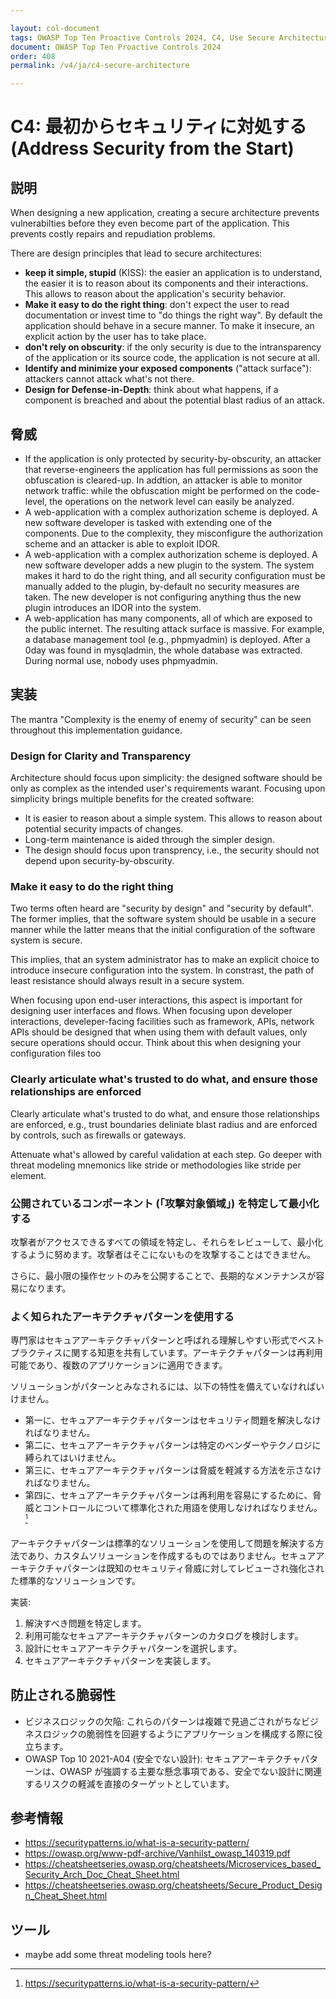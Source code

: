 ```yaml
---

layout: col-document
tags: OWASP Top Ten Proactive Controls 2024, C4, Use Secure Architecture Patterns
document: OWASP Top Ten Proactive Controls 2024
order: 408
permalink: /v4/ja/c4-secure-architecture

---
```


# C4: 最初からセキュリティに対処する (Address Security from the Start)

## 説明

When designing a new application, creating a secure architecture prevents vulnerabilties before they even become part of the application. This prevents costly repairs and repudiation problems.

There are design principles that lead to secure architectures:

- **keep it simple, stupid** (KISS): the easier an application is to understand, the easier it is to reason about its components and their interactions. This allows to reason about the application's security behavior.
- **Make it easy to do the right thing**: don't expect the user to read documentation or invest time to "do things the right way". By default the application should behave in a secure manner. To make it insecure, an explicit action by the user has to take place.
- **don't rely on obscurity**: if the only security is due to the intransparency of the application or its source code, the application is not secure at all.
- **Identify and minimize your exposed components** ("attack surface"): attackers cannot attack what's not there.
- **Design for Defense-in-Depth**: think about what happens, if a component is breached and about the potential blast radius of an attack.

## 脅威

- If the application is only protected by security-by-obscurity, an attacker that reverse-engineers the application has full permissions as soon the obfuscation is cleared-up. In addtion, an attacker is able to monitor network traffic: while the obfuscation might be performed on the code-level, the operations on the network level can easily be analyzed.
- A web-application with a complex authorization scheme is deployed. A new software developer is tasked with extending one of the components. Due to the complexity, they misconfigure the authorization scheme and an attacker is able to exploit IDOR.
- A web-application with a complex authorization scheme is deployed. A new software developer adds a new plugin to the system. The system makes it hard to do the right thing, and all security configuration must be manually added to the plugin, by-default no security measures are taken. The new developer is not configuring anything thus the new plugin introduces an IDOR into the system.
- A web-application has many components, all of which are exposed to the public internet. The resulting attack surface is massive. For example, a database management tool (e.g., phpmyadmin) is deployed. After a 0day was found in mysqladmin, the whole database was extracted. During normal use, nobody uses phpmyadmin.

## 実装

The mantra "Complexity is the enemy of enemy of security" can be seen throughout this implementation guidance.

### Design for Clarity and Transparency

Architecture should focus upon simplicity: the designed software should be only as complex as the intended user's requirements warant. Focusing upon simplicity brings multiple benefits for the created software:

- It is easier to reason about a simple system. This allows to reason about potential security impacts of changes.
- Long-term maintenance is aided through the simpler design.
- The design should focus upon transprency, i.e., the security should not depend upon security-by-obscurity.

### Make it easy to do the right thing

Two terms often heard are "security by design" and "security by default". The former implies, that the software system should be usable in a secure manner while the latter means that the initial configuration of the software system is secure.

This implies, that an system administrator has to make an explicit choice to introduce insecure configuration into the system. In constrast, the path of least resistance should always result in a secure system.

When focusing upon end-user interactions, this aspect is important for designing user interfaces and flows. When focusing upon developer interactions, develeper-facing facilities such as framework, APIs, network APIs should be designed that when using them with default values, only secure operations should occur. Think about this when designing your configuration files too

### Clearly articulate what's trusted to do what, and ensure those relationships are enforced 

Clearly articulate what's trusted to do what, and ensure those relationships are enforced, e.g., trust boundaries deliniate blast radius and are enforced by controls, such as firewalls or gateways.

Attenuate what's allowed by careful validation at each step. Go deeper with threat modeling mnemonics like stride or methodologies like stride per element.

### 公開されているコンポーネント (「攻撃対象領域」) を特定して最小化する

攻撃者がアクセスできるすべての領域を特定し、それらをレビューして、最小化するように努めます。攻撃者はそこにないものを攻撃することはできません。

さらに、最小限の操作セットのみを公開することで、長期的なメンテナンスが容易になります。

### よく知られたアーキテクチャパターンを使用する

専門家はセキュアアーキテクチャパターンと呼ばれる理解しやすい形式でベストプラクティスに関する知恵を共有しています。アーキテクチャパターンは再利用可能であり、複数のアプリケーションに適用できます。

ソリューションがパターンとみなされるには、以下の特性を備えていなければいけません。

- 第一に、セキュアアーキテクチャパターンはセキュリティ問題を解決しなければなりません。
- 第二に、セキュアアーキテクチャパターンは特定のベンダーやテクノロジに縛られてはいけません。
- 第三に、セキュアアーキテクチャパターンは脅威を軽減する方法を示さなければなりません。
- 第四に、セキュアアーキテクチャパターンは再利用を容易にするために、脅威とコントロールについて標準化された用語を使用しなければなりません。 <sup>[^footnote-1]</sup>

アーキテクチャパターンは標準的なソリューションを使用して問題を解決する方法であり、カスタムソリューションを作成するものではありません。セキュアアーキテクチャパターンは既知のセキュリティ脅威に対してレビューされ強化された標準的なソリューションです。

実装:

1. 解決すべき問題を特定します。
2. 利用可能なセキュアアーキテクチャパターンのカタログを検討します。
3. 設計にセキュアアーキテクチャパターンを選択します。
4. セキュアアーキテクチャパターンを実装します。

## 防止される脆弱性

- ビジネスロジックの欠陥: これらのパターンは複雑で見過ごされがちなビジネスロジックの脆弱性を回避するようにアプリケーションを構成する際に役立ちます。
- OWASP Top 10 2021-A04 (安全でない設計): セキュアアーキテクチャパターンは、OWASP が強調する主要な懸念事項である、安全でない設計に関連するリスクの軽減を直接のターゲットとしています。

## 参考情報

- <https://securitypatterns.io/what-is-a-security-pattern/>
- <https://owasp.org/www-pdf-archive/Vanhilst_owasp_140319.pdf>
- <https://cheatsheetseries.owasp.org/cheatsheets/Microservices_based_Security_Arch_Doc_Cheat_Sheet.html>
- <https://cheatsheetseries.owasp.org/cheatsheets/Secure_Product_Design_Cheat_Sheet.html>

## ツール

- maybe add some threat modeling tools here?

[^footnote-1]: https://securitypatterns.io/what-is-a-security-pattern/
